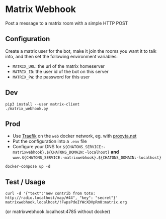 # Matrix Webhook

Post a message to a matrix room with a simple HTTP POST

## Configuration

Create a matrix user for the bot, make it join the rooms you want it to talk into, and then set the following
environment variables:

- `MATRIX_URL`: the url of the matrix homeserver
- `MATRIX_ID`: the user id of the bot on this server
- `MATRIX_PW`: the password for this user

## Dev

```
pip3 install --user matrix-client
./matrix_webhook.py
```

## Prod

- Use [Traefik](https://traefik.io/) on the `web` docker network, eg. with
  [proxyta.net](https://framagit.org/oxyta.net/proxyta.net)
- Put the configuration into a `.env` file
- Configure your DNS for `${CHATONS_SERVICE:-matrixwebhook}.${CHATONS_DOMAIN:-localhost}` **and**
  `www.${CHATONS_SERVICE:-matrixwebhook}.${CHATONS_DOMAIN:-localhost}`

```
docker-compose up -d
```

## Test / Usage

```
curl -d '{"text":"new contrib from toto: http://radio.localhost/map/#44", "key": "secret"}' matrixwebhook.localhost/!FwpsPdeIYWcXDVpRmO:matrix.org
```
(or matrixwebhook.localhost:4785 without docker)
